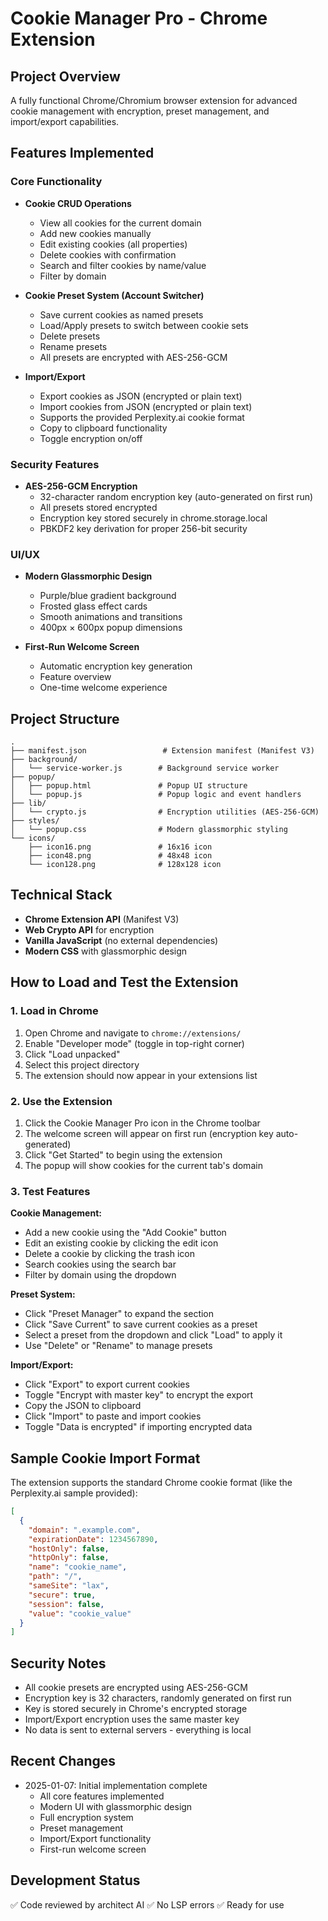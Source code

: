 # Cookie Manager Pro - Chrome Extension

## Project Overview
A fully functional Chrome/Chromium browser extension for advanced cookie management with encryption, preset management, and import/export capabilities.

## Features Implemented

### Core Functionality
- **Cookie CRUD Operations**
  - View all cookies for the current domain
  - Add new cookies manually
  - Edit existing cookies (all properties)
  - Delete cookies with confirmation
  - Search and filter cookies by name/value
  - Filter by domain

- **Cookie Preset System (Account Switcher)**
  - Save current cookies as named presets
  - Load/Apply presets to switch between cookie sets
  - Delete presets
  - Rename presets
  - All presets are encrypted with AES-256-GCM

- **Import/Export**
  - Export cookies as JSON (encrypted or plain text)
  - Import cookies from JSON (encrypted or plain text)
  - Supports the provided Perplexity.ai cookie format
  - Copy to clipboard functionality
  - Toggle encryption on/off

### Security Features
- **AES-256-GCM Encryption**
  - 32-character random encryption key (auto-generated on first run)
  - All presets stored encrypted
  - Encryption key stored securely in chrome.storage.local
  - PBKDF2 key derivation for proper 256-bit security

### UI/UX
- **Modern Glassmorphic Design**
  - Purple/blue gradient background
  - Frosted glass effect cards
  - Smooth animations and transitions
  - 400px × 600px popup dimensions

- **First-Run Welcome Screen**
  - Automatic encryption key generation
  - Feature overview
  - One-time welcome experience

## Project Structure

```
.
├── manifest.json                 # Extension manifest (Manifest V3)
├── background/
│   └── service-worker.js        # Background service worker
├── popup/
│   ├── popup.html               # Popup UI structure
│   └── popup.js                 # Popup logic and event handlers
├── lib/
│   └── crypto.js                # Encryption utilities (AES-256-GCM)
├── styles/
│   └── popup.css                # Modern glassmorphic styling
└── icons/
    ├── icon16.png               # 16x16 icon
    ├── icon48.png               # 48x48 icon
    └── icon128.png              # 128x128 icon
```

## Technical Stack
- **Chrome Extension API** (Manifest V3)
- **Web Crypto API** for encryption
- **Vanilla JavaScript** (no external dependencies)
- **Modern CSS** with glassmorphic design

## How to Load and Test the Extension

### 1. Load in Chrome
1. Open Chrome and navigate to `chrome://extensions/`
2. Enable "Developer mode" (toggle in top-right corner)
3. Click "Load unpacked"
4. Select this project directory
5. The extension should now appear in your extensions list

### 2. Use the Extension
1. Click the Cookie Manager Pro icon in the Chrome toolbar
2. The welcome screen will appear on first run (encryption key auto-generated)
3. Click "Get Started" to begin using the extension
4. The popup will show cookies for the current tab's domain

### 3. Test Features

**Cookie Management:**
- Add a new cookie using the "Add Cookie" button
- Edit an existing cookie by clicking the edit icon
- Delete a cookie by clicking the trash icon
- Search cookies using the search bar
- Filter by domain using the dropdown

**Preset System:**
- Click "Preset Manager" to expand the section
- Click "Save Current" to save current cookies as a preset
- Select a preset from the dropdown and click "Load" to apply it
- Use "Delete" or "Rename" to manage presets

**Import/Export:**
- Click "Export" to export current cookies
- Toggle "Encrypt with master key" to encrypt the export
- Copy the JSON to clipboard
- Click "Import" to paste and import cookies
- Toggle "Data is encrypted" if importing encrypted data

## Sample Cookie Import Format
The extension supports the standard Chrome cookie format (like the Perplexity.ai sample provided):

```json
[
  {
    "domain": ".example.com",
    "expirationDate": 1234567890,
    "hostOnly": false,
    "httpOnly": false,
    "name": "cookie_name",
    "path": "/",
    "sameSite": "lax",
    "secure": true,
    "session": false,
    "value": "cookie_value"
  }
]
```

## Security Notes
- All cookie presets are encrypted using AES-256-GCM
- Encryption key is 32 characters, randomly generated on first run
- Key is stored securely in Chrome's encrypted storage
- Import/Export encryption uses the same master key
- No data is sent to external servers - everything is local

## Recent Changes
- 2025-01-07: Initial implementation complete
  - All core features implemented
  - Modern UI with glassmorphic design
  - Full encryption system
  - Preset management
  - Import/Export functionality
  - First-run welcome screen

## Development Status
✅ Code reviewed by architect AI
✅ No LSP errors
✅ Ready for use
